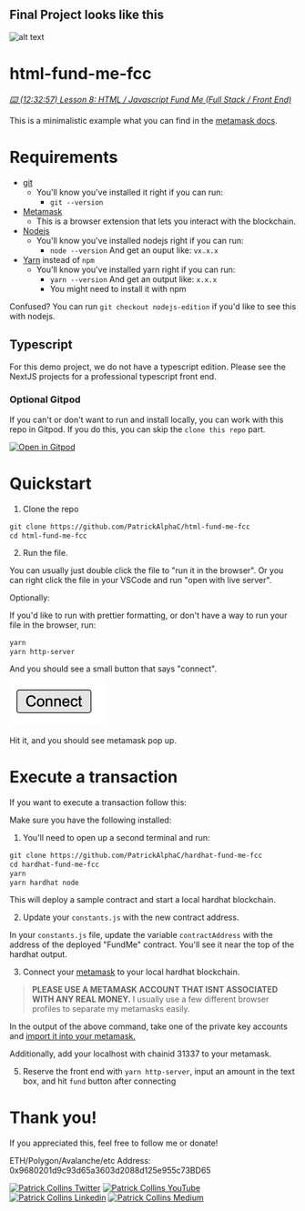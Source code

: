 ## Final Project looks like this

![alt text](http://url/to/img.png)

# html-fund-me-fcc

_[⌨️ (12:32:57) Lesson 8: HTML / Javascript Fund Me (Full Stack / Front End)](https://www.youtube.com/watch?v=gyMwXuJrbJQ&t=45177s)_

This is a minimalistic example what you can find in the [metamask docs](https://docs.metamask.io/guide/create-dapp.html#basic-action-part-1).

# Requirements

-   [git](https://git-scm.com/book/en/v2/Getting-Started-Installing-Git)
    -   You'll know you've installed it right if you can run:
        -   `git --version`
-   [Metamask](https://metamask.io/)
    -   This is a browser extension that lets you interact with the blockchain.
-   [Nodejs](https://nodejs.org/en/)
    -   You'll know you've installed nodejs right if you can run:
        -   `node --version` And get an ouput like: `vx.x.x`
-   [Yarn](https://classic.yarnpkg.com/lang/en/docs/install/) instead of `npm`
    -   You'll know you've installed yarn right if you can run:
        -   `yarn --version` And get an output like: `x.x.x`
        -   You might need to install it with npm

Confused? You can run `git checkout nodejs-edition` if you'd like to see this with nodejs.

## Typescript

For this demo project, we do not have a typescript edition. Please see the NextJS projects for a professional typescript front end.

### Optional Gitpod

If you can't or don't want to run and install locally, you can work with this repo in Gitpod. If you do this, you can skip the `clone this repo` part.

[![Open in Gitpod](https://gitpod.io/button/open-in-gitpod.svg)](https://gitpod.io/#github.com/PatrickAlphaC/html-fund-me-fcc)

# Quickstart

1. Clone the repo

```
git clone https://github.com/PatrickAlphaC/html-fund-me-fcc
cd html-fund-me-fcc
```

2. Run the file.

You can usually just double click the file to "run it in the browser". Or you can right click the file in your VSCode and run "open with live server".

Optionally:

If you'd like to run with prettier formatting, or don't have a way to run your file in the browser, run:

```
yarn
yarn http-server
```

And you should see a small button that says "connect".

![Connect](connect.png)

Hit it, and you should see metamask pop up.

# Execute a transaction

If you want to execute a transaction follow this:

Make sure you have the following installed:

1. You'll need to open up a second terminal and run:

```
git clone https://github.com/PatrickAlphaC/hardhat-fund-me-fcc
cd hardhat-fund-me-fcc
yarn
yarn hardhat node
```

This will deploy a sample contract and start a local hardhat blockchain.

2. Update your `constants.js` with the new contract address.

In your `constants.js` file, update the variable `contractAddress` with the address of the deployed "FundMe" contract. You'll see it near the top of the hardhat output.

3. Connect your [metamask](https://metamask.io/) to your local hardhat blockchain.

> **PLEASE USE A METAMASK ACCOUNT THAT ISNT ASSOCIATED WITH ANY REAL MONEY.**
> I usually use a few different browser profiles to separate my metamasks easily.

In the output of the above command, take one of the private key accounts and [import it into your metamask.](https://metamask.zendesk.com/hc/en-us/articles/360015489331-How-to-import-an-Account)

Additionally, add your localhost with chainid 31337 to your metamask.

5. Reserve the front end with `yarn http-server`, input an amount in the text box, and hit `fund` button after connecting

# Thank you!

If you appreciated this, feel free to follow me or donate!

ETH/Polygon/Avalanche/etc Address: 0x9680201d9c93d65a3603d2088d125e955c73BD65

[![Patrick Collins Twitter](https://img.shields.io/badge/Twitter-1DA1F2?style=for-the-badge&logo=twitter&logoColor=white)](https://twitter.com/PatrickAlphaC)
[![Patrick Collins YouTube](https://img.shields.io/badge/YouTube-FF0000?style=for-the-badge&logo=youtube&logoColor=white)](https://www.youtube.com/channel/UCn-3f8tw_E1jZvhuHatROwA)
[![Patrick Collins Linkedin](https://img.shields.io/badge/LinkedIn-0077B5?style=for-the-badge&logo=linkedin&logoColor=white)](https://www.linkedin.com/in/patrickalphac/)
[![Patrick Collins Medium](https://img.shields.io/badge/Medium-000000?style=for-the-badge&logo=medium&logoColor=white)](https://medium.com/@patrick.collins_58673/)

